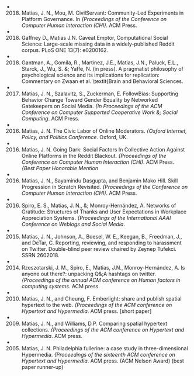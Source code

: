* 2018. Matias, J. N., Mou, M.   CivilServant: Community-Led Experiments in Platform Governance. In <em>{Proceedings of the Conference on Computer Human Interaction (CHI)</em>. ACM Press.
* 2018. Gaffney D., Matias J.N. Caveat Emptor, Computational Social Science: Large-scale missing data in a widely-published Reddit corpus. PLoS ONE 13(7): e0200162.
* 2018. Gantman, A., Gomila, R., Martinez, J.E., Matias, J.N., Paluck, E.L., Starck, J., Wu, S. &; Yaffe, N. (in press). A pragmatist philosophy of psychological science and its implications for replication: Commentary on Zwaan et al. \textit{Brain and Behavioral Sciences</em>.
* 2017. Matias, J. N., Szalavitz, S., Zuckerman, E.  FollowBias: Supporting Behavior Change Toward Gender Equality by Networked Gatekeepers on Social Media. <em>{In Proceedings of the ACM Conference on Computer Supported Cooperative Work &; Social Computing</em>. ACM Press.
* 2016. Matias, J. N. The Civic Labor of Online Moderators. <em>{Oxford Internet, Policy, and Politics Conference</em>. Oxford, UK.
* 2016. Matias, J. N. Going Dark: Social Factors In Collective Action Against Online Platforms in the Reddit Blackout. <em>{Proceedings of the Conference on Computer Human Interaction (CHI)</em>. ACM Press. <em>{Best Paper Honorable Mention</em>
* 2016. Matias, J. N., Sayamindu Dasgupta, and Benjamin Mako Hill. Skill Progression in Scratch Revisited. <em>{Proceedings of the Conference on Computer Human Interaction (CHI)</em>. ACM Press.
* 2016. Spiro, E. S., Matias, J. N., &; Monroy-Hernández, A. Networks of Gratitude: Structures of Thanks and User Expectations in Workplace Appreciation Systems. <em>{Proceedings of the International AAAI Conference on Weblogs and Social Media</em>.
* 2015. Matias, J. N., Johnson, A., Boesel, W. E., Keegan, B., Freedman, J., and DeTar, C. Reporting, reviewing, and responding to harassment on Twitter. Double-blind peer review chaired by Zeynep Tufekci. SSRN 2602018.
* 2014. Rzeszotarski, J. M., Spiro, E., Matias, J.N., Monroy-Hernández, A. Is anyone out there?: unpacking Q&;A hashtags on twitter. <em>{Proceedings of the annual ACM conference on Human factors in computing systems</em>. ACM press.
* 2010. Matias, J. N., and Cheung, F. Emberlight: share and publish spatial hypertext to the web. <em>{Proceedings of the ACM conference on Hypertext and Hypermedia</em>. ACM press. [short paper]
* 2009. Matias, J. N., and Williams, D.P. Comparing spatial hypertext collections. <em>{Proceedings of the ACM conference on Hypertext and Hypermedia</em>. ACM press.
* 2005. Matias, J. N. Philadelphia fullerine: a case study in three-dimensional Hypermedia. <em>{Proceedings of the sixteenth ACM conference on Hypertext and Hypermedia</em>. ACM press. (ACM Nelson Award) (best paper runner-up)
